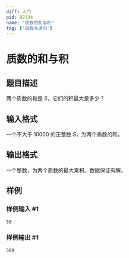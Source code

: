 ```yaml
---
diff: 入门
pid: B2134
name: "质数的和与积"
tag: ['函数与递归']
---
```

# 质数的和与积
## 题目描述

两个质数的和是 $S$，它们的积最大是多少？
## 输入格式

一个不大于 $10000$ 的正整数 $S$，为两个质数的和。
## 输出格式

一个整数，为两个质数的最大乘积。数据保证有解。
## 样例

### 样例输入 #1
```
50
```
### 样例输出 #1
```
589
```
